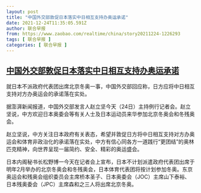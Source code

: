 ```yaml
---
layout: post
title: "中国外交部敦促日本落实中日相互支持办奥运承诺"
date: 2021-12-24T11:35:05.591Z
author: 联合早报
from: https://www.zaobao.com/realtime/china/story20211224-1226293
tags: [ 联合早报 ]
categories: [ 联合早报 ]
---
```

<!--1640365380000-->
[中国外交部敦促日本落实中日相互支持办奥运承诺](https://www.zaobao.com/realtime/china/story20211224-1226293)
------

<div>
<p>就日本不派政府代表团出席北京冬奥一事，中国外交部回应称，日方应将中日相互支持对方办奥运会的承诺落在实处。</p><p>据澎湃新闻报道，中国外交部发言人赵立坚今天（24日）主持例行记者会。赵立坚说，中方欢迎日本奥委会等有关人士及日本运动员来华参加北京冬奥会和冬残奥会。</p><p>赵立坚说，中方关注日本政府有关表态，希望并敦促日方将中日相互支持对方办奥运会和体育非政治化的承诺落在实处，中方有信心同各方一道践行“更团结”的奥林匹克精神，向世界呈现一届简约、安全、精彩的奥运盛会。</p><section id="imu"><div id="dfp-ad-imu1">        </div></section><p>日本内阁秘书长松野博一今天在记者会上宣布，日本不计划派遣政府代表团出席于明年2月举办的北京冬奥会和冬残奥会，日本体育代表团将按计划参加冬奥。东京奥运会和残奥会组织委员会主席桥本圣子、日本奥委会（JOC）主席山下泰裕、日本残奥委会（JPC）主席森和之三人将出席北京冬奥。</p>      <div class="cx_paywall_placeholder" id="sph_cdp_40"></div>
</div>
